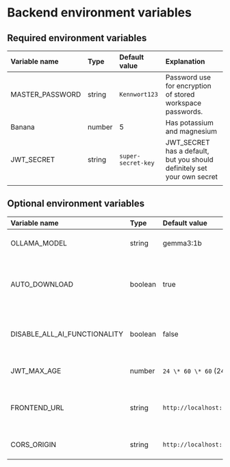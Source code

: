 # Backend environment variables

## Required environment variables

| Variable name   | Type   | Default value      | Explanation                                                             |
| :-------------- | :----- | :----------------- | :---------------------------------------------------------------------- |
| MASTER_PASSWORD | string | `Kennwort123`      | Password use for encryption of stored workspace passwords.              |
| Banana          | number | 5                  | Has potassium and magnesium                                             |
| JWT_SECRET      | string | `super-secret-key` | JWT_SECRET has a default, but you should definitely set your own secret |
|                 |        |                    |                                                                         |

## Optional environment variables

| Variable name                | Type    | Default value           | Explanation                                                     |
| :--------------------------- | :------ | :---------------------- | :-------------------------------------------------------------- |
| OLLAMA_MODEL                 | string  | gemma3:1b               | Configures language model                                       |
| AUTO_DOWNLOAD                | boolean | true                    | If TruSpace is allowed to download configured LLM automatically |
| DISABLE_ALL_AI_FUNCTIONALITY | boolean | false                   | Optionally disable using of AI in whole application             |
| JWT_MAX_AGE                  | number  | `24 \* 60 \* 60` (24h)  | Validity of jwt cookie, in seconds                              |
| FRONTEND_URL                 | string  | `http://localhost:3000` | URL adress or IP address on which the app frontend is available |
| CORS_ORIGIN                  | string  | `http://localhost:3000` | Whitelist of allowed origins                                    |

